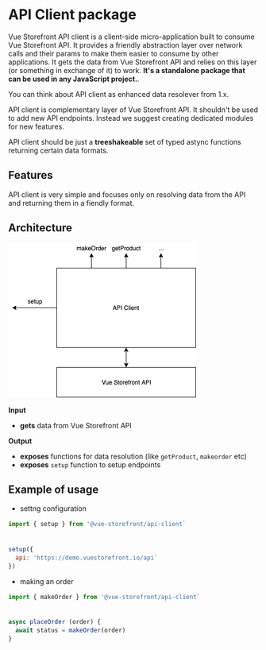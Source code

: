 # API Client package

Vue Storefront API client is a client-side micro-application built to consume Vue Storefront API. It provides a friendly abstraction layer over network calls and their params to make them easier to consume by other applications. It gets the data from Vue Storefront API and relies on this layer (or something in exchange of it) to work. **It's a standalone package that can be used in any JavaScript project.**.

You can think about API client as enhanced data resolever from 1.x. 

API client is complementary layer of Vue Storefront API. It shouldn't be used to add new API endpoints. Instead we suggest creating dedicated modules for new features.

API client should be just a **treeshakeable** set of typed astync functions returning certain data formats.

## Features

API client is very simple and focuses only on resolving data from the API and returning them in a fiendly format.

## Architecture
![Architecture](./assets/api-client.png)

**Input**
- **gets** data from Vue Storefront API

**Output**
- **exposes** functions for data resolution (like `getProduct`, `makeorder` etc)
- **exposes** `setup` function to setup endpoints


## Example of usage
- settng configuration
```js
import { setup } from '@vue-storefront/api-client`


setup({
  api: 'https://demo.vuestorefront.io/api`
})
```
- making an order
```js
import { makeOrder } from '@vue-storefront/api-client`


async placeOrder (order) {
  await status = makeOrder(order)
}
```

